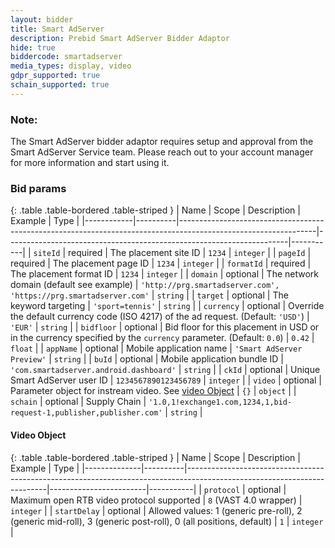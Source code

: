 ```yaml
---
layout: bidder
title: Smart AdServer
description: Prebid Smart AdServer Bidder Adaptor
hide: true
biddercode: smartadserver
media_types: display, video
gdpr_supported: true
schain_supported: true
---
```


### Note:
The Smart AdServer bidder adaptor requires setup and approval from the Smart AdServer Service team. Please reach out to your account manager for more information and start using it.

### Bid params

{: .table .table-bordered .table-striped }
| Name       | Scope    | Description                                                                                                    | Example                                                              | Type      |
|------------|----------|----------------------------------------------------------------------------------------------------------------|----------------------------------------------------------------------|-----------|
| `siteId`   | required | The placement site ID                                                                                          | `1234`                                                               | `integer` |
| `pageId`   | required | The placement page ID                                                                                          | `1234`                                                               | `integer` |
| `formatId` | required | The placement format ID                                                                                        | `1234`                                                               | `integer` |
| `domain`   | optional | The network domain (default see example)                                                                       | `'http://prg.smartadserver.com', 'https://prg.smartadserver.com'`    | `string`  |
| `target`   | optional | The keyword targeting                                                                                          | `'sport=tennis'`                                                     | `string`  |
| `currency` | optional | Override the default currency code (ISO 4217) of the ad request. (Default: `'USD'`)                            | `'EUR'`                                                              | `string`  |
| `bidfloor` | optional | Bid floor for this placement in USD or in the currency specified by the `currency` parameter. (Default: `0.0`) | `0.42`                                                               | `float`   |
| `appName`  | optional | Mobile application name                                                                                        | `'Smart AdServer Preview'`                                           | `string`  |
| `buId`     | optional | Mobile application bundle ID                                                                                   | `'com.smartadserver.android.dashboard'`                              | `string`  |
| `ckId`     | optional | Unique Smart AdServer user ID                                                                                  | `1234567890123456789`                                                | `integer` |
| `video`    | optional | Parameter object for instream video. See [video Object](#smartadserver-video-object)                           | `{}`                                                                 | `object`  |
| `schain`   | optional | Supply Chain                                                                                                   | `'1.0,1!exchange1.com,1234,1,bid-request-1,publisher,publisher.com'` | `string`  |


<a name="smartadserver-video-object" />

#### Video Object

{: .table .table-bordered .table-striped }
| Name         | Scope    | Description                                                                                                             | Example                | Type      |
|--------------|----------|-------------------------------------------------------------------------------------------------------------------------|------------------------|-----------|
| `protocol`   | optional | Maximum open RTB video protocol supported                                                                               | `8` (VAST 4.0 wrapper) | `integer` |
| `startDelay` | optional | Allowed values: 1 (generic pre-roll), 2 (generic mid-roll), 3 (generic post-roll), 0 (all positions, default)           | `1`                    | `integer` |

